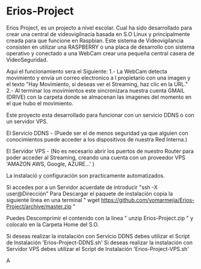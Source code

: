 # Erios-Project
Erios Project, es un projecto a nivel escolar. Cual ha sido desarrollado para crear una central de videovigilnacia basada en S.O Linux y principalmente creada para que funcione en Raspbian.
Este sistema de Videovigilancia consisten en utilizar una RASPBERRY o una placa de desarrollo con sistema operativo y conectado a una WebCam crear una pequeña central casera de VideoSeguridad.

Aquí el funcionamiento sera el Siguiente:
1.-  La WebCam detecta movimiento y envia un correo electronico a l propietario con una imagen y el texto "Hay Movimiento, si deseas ver el Streaming, haz clic en la URL."
2.- Al terminar los movimientos este sincronizara nuestra cuenta GMAIL (DRIVE)  con la carpeta donde se almacenan las imagenes del momento en el que hubo el movimiento.

Este proyecto esta desarrollado para funcionar con un servicio DDNS o con un servidor VPS.

El Servicio DDNS -  (Puede ser el de menos seguridad ya que alguien con conocimientos puede acceder a los dispositivos de nuestra Red Interna.)

El Servidor VPS - (No es necesario abrir los puertos de nuestro Router para poder acceder al Streaming, creando una cuenta con un proveedor VPS 'AMAZON AWS, Google, AZURE...' )

La instalació y configuración son practicamente automatizados.

Si accedes por a un Servidor acuerdate de introducir "ssh -X  user@Dirección"
Para Descargar el paquete de instalación copia la siguiente linea en una terminal " wget https://github.com/yomarmejia/Erios-Project/archive/master.zip "

Puedes Descomprimir el contenido con la linea " unzip Erios-Project.zip " y colocalo en la Carpeta Home del S.O.

Si deseas realizar la instalación con Servicio DDNS debes utilizar el Script de Instalación 'Erios-Project-DDNS.sh'
Si deseas realizar la instalación con Servidor VPS debes  utilizar el Script de Instalación 'Erios-Project-VPS.sh'

A
